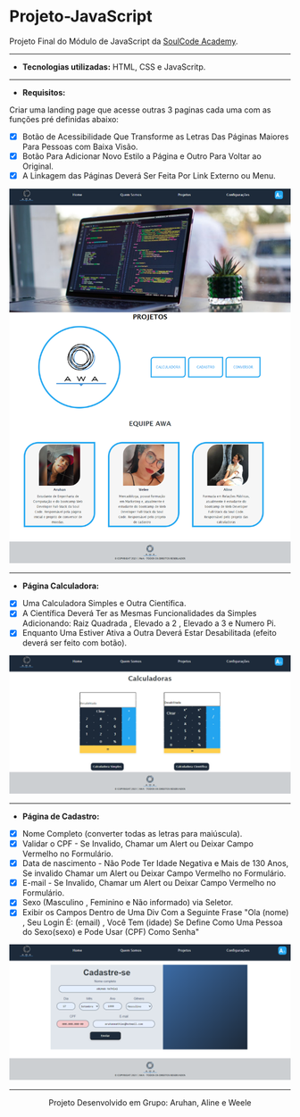 # Projeto-JavaScript
Projeto Final do Módulo de JavaScript da [SoulCode Academy](https://soulcodeacademy.org/). 

---
- **Tecnologias utilizadas:** HTML, CSS e JavaScritp.

---

- **Requisitos:**

Criar uma landing page que acesse outras 3 paginas cada uma com as funções pré definidas abaixo:
- [x] Botão de Acessibilidade Que Transforme as Letras Das Páginas Maiores Para Pessoas com Baixa Visão.
- [x] Botão Para Adicionar Novo Estilo a Página e Outro Para Voltar ao Original.
- [X] A Linkagem das Páginas Deverá Ser Feita Por Link Externo ou Menu.

<div>
<img src="img/laddingpage.png">
</div>

---

- **Página Calculadora:**
- [x] Uma Calculadora Simples e Outra Científica.
- [x] A Científica Deverá Ter as Mesmas Funcionalidades da Simples Adicionando:
Raiz Quadrada , Elevado a 2 , Elevado a 3 e Numero Pi.
- [x] Enquanto Uma Estiver Ativa a Outra Deverá Estar Desabilitada (efeito deverá ser feito com botão).

<div>
<img src="img/calculadoras.png">
</div>

---
- **Página de Cadastro:** 
- [x] Nome Completo (converter todas as letras para maiúscula).
- [x] Validar o CPF - Se Invalido, Chamar um Alert ou Deixar Campo Vermelho no Formulário.
- [x] Data de nascimento - Não Pode Ter Idade Negativa e Mais de 130 Anos, Se invalido Chamar um Alert ou Deixar Campo Vermelho no Formulário.
- [x] E-mail - Se Invalido, Chamar um Alert ou Deixar Campo Vermelho no Formulário.
- [X] Sexo (Masculino , Feminino e Não informado) via Seletor.
- [X] Exibir os Campos Dentro de Uma Div Com a Seguinte Frase "Ola (nome) , Seu Login É: (email) , Você Tem (idade) Se Define Como Uma Pessoa do Sexo(sexo) e Pode Usar (CPF) Como Senha"

<div>
<img src="img/cadastro.png">
</div>

---

<div align="center"> Projeto Desenvolvido em Grupo: Aruhan, Aline e Weele </div>
